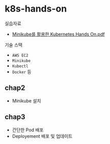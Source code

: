 # k8s-hands-on

실습자료
- <a href="https://github.com/squareBird/k8s-hands-on/blob/main/Minikube%EB%A5%BC-%ED%99%9C%EC%9A%A9%ED%95%9C-Kubernetes-Hands_On.pdf">Minikube를 활용한 Kubernetes Hands On.pdf</a>

기술 스택
- `AWS EC2`
- `Minikube`
- `Kubectl`
- `Docker` 등

## chap2
- Minikube 설치

## chap3
- 간단한 Pod 배포
- Deployement 배포 및 업데이트
